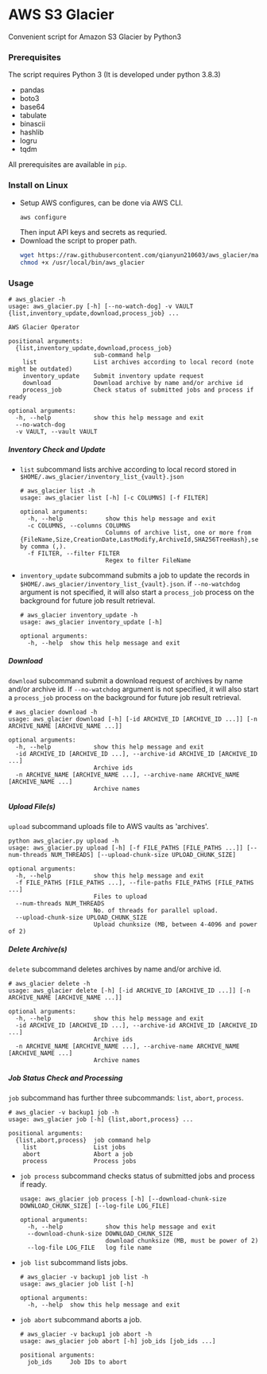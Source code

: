 # AWS S3 Glacier

Convenient script for Amazon S3 Glacier by Python3

### Prerequisites
The script requires Python 3 (It is developed under python 3.8.3)
- pandas
- boto3
- base64
- tabulate
- binascii
- hashlib
- logru
- tqdm

All prerequisites are available in `pip`.

### Install on Linux
* Setup AWS configures, can be done via AWS CLI.
    ```bash
    aws configure
    ```
    Then input API keys and secrets as requried.
* Download the script to proper path.
    ```bash
    wget https://raw.githubusercontent.com/qianyun210603/aws_glacier/master/aws_glacier.py -O /usr/local/bin/aws_glacier
    chmod +x /usr/local/bin/aws_glacier
    ```

### Usage
```commandline
# aws_glacier -h
usage: aws_glacier.py [-h] [--no-watch-dog] -v VAULT {list,inventory_update,download,process_job} ...

AWS Glacier Operator

positional arguments:
  {list,inventory_update,download,process_job}
                        sub-command help
    list                List archives according to local record (note might be outdated)
    inventory_update    Submit inventory update request
    download            Download archive by name and/or archive id
    process_job         Check status of submitted jobs and process if ready

optional arguments:
  -h, --help            show this help message and exit
  --no-watch-dog
  -v VAULT, --vault VAULT
```

##### Inventory Check and Update
- `list` subcommand lists archive according to local record stored in `$HOME/.aws_glacier/inventory_list_{vault}.json`
  ```commandline
  # aws_glacier list -h
  usage: aws_glacier list [-h] [-c COLUMNS] [-f FILTER]
  
  optional arguments:
    -h, --help            show this help message and exit
    -c COLUMNS, --columns COLUMNS
                          Columns of archive list, one or more from {FileName,Size,CreationDate,LastModify,ArchiveId,SHA256TreeHash},sepearted by comma (,).
    -f FILTER, --filter FILTER
                          Regex to filter FileName
  ```
- `inventory_update` subcommand submits a job to update the records in `$HOME/.aws_glacier/inventory_list_{vault}.json`.
  if `--no-watchdog` argument is not specified, it will also start a `process_job` process on the background for future job result retrieval.
  ```commandline
  # aws_glacier inventory_update -h
  usage: aws_glacier inventory_update [-h]
  
  optional arguments:
    -h, --help  show this help message and exit
  ```

##### Download
`download` subcommand submit a download request of archives by name and/or archive id. 
If `--no-watchdog` argument is not specified, it will also start a `process_job` process on the background for future job result retrieval.
```commandline
# aws_glacier download -h
usage: aws_glacier download [-h] [-id ARCHIVE_ID [ARCHIVE_ID ...]] [-n ARCHIVE_NAME [ARCHIVE_NAME ...]]

optional arguments:
  -h, --help            show this help message and exit
  -id ARCHIVE_ID [ARCHIVE_ID ...], --archive-id ARCHIVE_ID [ARCHIVE_ID ...]
                        Archive ids
  -n ARCHIVE_NAME [ARCHIVE_NAME ...], --archive-name ARCHIVE_NAME [ARCHIVE_NAME ...]
                        Archive names
```

##### Upload File(s)
`upload` subcommand uploads file to AWS vaults as 'archives'.
```commandline
python aws_glacier.py upload -h
usage: aws_glacier.py upload [-h] [-f FILE_PATHS [FILE_PATHS ...]] [--num-threads NUM_THREADS] [--upload-chunk-size UPLOAD_CHUNK_SIZE]

optional arguments:
  -h, --help            show this help message and exit
  -f FILE_PATHS [FILE_PATHS ...], --file-paths FILE_PATHS [FILE_PATHS ...]
                        Files to upload
  --num-threads NUM_THREADS
                        No. of threads for parallel upload.
  --upload-chunk-size UPLOAD_CHUNK_SIZE
                        Upload chunksize (MB, between 4-4096 and power of 2)
```


##### Delete Archive(s)
`delete` subcommand deletes archives by name and/or archive id. 
```commandline
# aws_glacier delete -h
usage: aws_glacier delete [-h] [-id ARCHIVE_ID [ARCHIVE_ID ...]] [-n ARCHIVE_NAME [ARCHIVE_NAME ...]]

optional arguments:
  -h, --help            show this help message and exit
  -id ARCHIVE_ID [ARCHIVE_ID ...], --archive-id ARCHIVE_ID [ARCHIVE_ID ...]
                        Archive ids
  -n ARCHIVE_NAME [ARCHIVE_NAME ...], --archive-name ARCHIVE_NAME [ARCHIVE_NAME ...]
                        Archive names
```


##### Job Status Check and Processing

`job` subcommand has further three subcommands: `list`, `abort`, `process`.
```commandline
# aws_glacier -v backup1 job -h
usage: aws_glacier job [-h] {list,abort,process} ...

positional arguments:
  {list,abort,process}  job command help
    list                List jobs
    abort               Abort a job
    process             Process jobs
```

- `job process` subcommand checks status of submitted jobs and process if ready.
  ```commandline
  usage: aws_glacier job process [-h] [--download-chunk-size DOWNLOAD_CHUNK_SIZE] [--log-file LOG_FILE]
  
  optional arguments:
    -h, --help            show this help message and exit
    --download-chunk-size DOWNLOAD_CHUNK_SIZE
                          download chunksize (MB, must be power of 2)
    --log-file LOG_FILE   log file name
  ```
  
- `job list` subcommand lists jobs.
  ```commandline
  # aws_glacier -v backup1 job list -h
  usage: aws_glacier job list [-h]
  
  optional arguments:
    -h, --help  show this help message and exit
  ```
  
- `job abort` subcommand aborts a job.
  ```commandline
  # aws_glacier -v backup1 job abort -h
  usage: aws_glacier job abort [-h] job_ids [job_ids ...]
  
  positional arguments:
    job_ids     Job IDs to abort

  ```